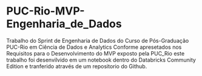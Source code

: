 # PUC-Rio-MVP-Engenharia_de_Dados
Trabalho do Sprint de Engenharia de Dados do Curso de Pós-Graduação PUC-Rio em  Ciência de Dados e Analytics
Conforme apresetados nos Requisitos para o Desenvolvimento do MVP exposto pela PUC_Rio este trabalho foi desenvilvido em um notebook dentro do Databricks Community Edition e tranferido através de um repositorio do Github.
